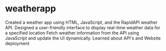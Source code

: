 # weatherapp
Created a weather app using HTML, JavaScript, and the RapidAPI weather API.
Designed a user-friendly interface to display real-time weather data for a specified location Fetch weather information from the API using JavaScript and update the UI dynamically.
Learned about API's and Website deployment 

